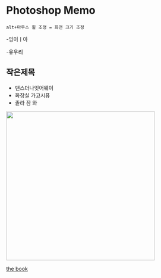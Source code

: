 # Photoshop Memo
```
alt+마우스 휠 조정 = 화면 크기 조정
```
-잉이ㅣ아

-유우리

## 작은제목

* 댄스더나잇어웨이
* 화장실 가고시퓨
* 졸라 잠 와

[<img src="https://kgy424.github.io/img/제목 없음.png" width="400">](https://thebook.io/080313/)

[the book](https://thebook.io/080313/)
